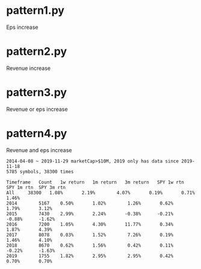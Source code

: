 # pattern1.py
Eps increase

# pattern2.py
Revenue increase

# pattern3.py
Revenue or eps increase

# pattern4.py
Revenue and eps increase

```
2014-04-08 ~ 2019-11-29 marketCap>$10M, 2019 only has data since 2019-11-18
5785 symbols, 38300 times

Timeframe	Count	1w return	1m return	3m return	SPY 1w rtn	SPY 1m rtn	SPY 3m rtn
All		38300	1.08%		2.19%		 4.07%		 0.19%		 0.71%		 1.46%
2014		5167	0.50%		1.02%		 1.26%		 0.62%		 1.79%		 3.12%
2015		7430	2.99%		2.24%		-0.38%		-0.21%		-0.88%		-1.62%
2016		7200	1.05%		4.30%		11.77%		 0.34%		 1.87%		 4.39%
2017		8078	0.03%		1.52%		 7.26%		 0.19%		 1.46%		 4.10%
2018		8670	0.62%		1.56%		 0.42%		 0.11%		-0.22%		-1.63%
2019		1755	1.82%		2.95%		 2.95%		 0.42%		 0.70%		 0.70%
```
